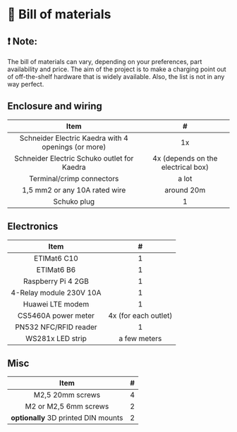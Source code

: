# 📝 Bill of materials

## ❗ Note:

The bill of materials can vary, depending on your preferences, part availability and price. The aim of the project is to
make a charging point out of off-the-shelf hardware that is widely available. Also, the list is not in any way perfect.

## Enclosure and wiring

| Item| # | 
| :---:    | :---:    | 
| Schneider Electric Kaedra with 4 openings (or more) | 1x | 
| Schneider Electric Schuko outlet for Kaedra | 4x (depends on the electrical box)| 
| Terminal/crimp connectors | a lot | 
| 1,5 mm2 or any 10A rated wire | around 20m | 
| Schuko plug | 1 |

## Electronics

| Item| # | 
| :---:    | :---:    | 
| ETIMat6 C10 | 1 | 
| ETIMat6 B6 | 1 | 
| Raspberry Pi 4 2GB | 1 | 
| 4-Relay module 230V 10A | 1 | 
| Huawei LTE modem | 1 | 
| CS5460A power meter | 4x (for each outlet) | 
| PN532 NFC/RFID reader | 1 | 
| WS281x LED strip | a few meters | 

## Misc

| Item| # | 
| :---:    | :---:    | 
| M2,5 20mm screws | 4 |
| M2 or M2,5 6mm screws | 2 | 
| __optionally__ 3D printed DIN mounts | 2 |